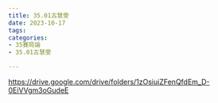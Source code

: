 ```yaml
---
title: 35.01古慧雯
date: 2023-10-17
tags: 
categories:
- 35賽局論
- 35.01古慧雯

---
```

https://drive.google.com/drive/folders/1zOsiuiZFenQfdEm_D-0EiVVgm3oGudeE
